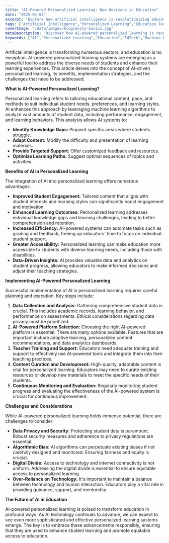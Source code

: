 ```yaml
---
title: "AI-Powered Personalized Learning: New Horizons in Education"
date: "2025-04-03"
excerpt: "Explore how artificial intelligence is revolutionizing education by providing personalized learning experiences tailored to individual student needs, enhancing engagement, and improving learning outcomes."
tags: ["Artificial Intelligence","Personalized Learning","Education Technology","AI in Education","EdTech"]
coverImage: "/data/images/blog/unity-basics.jpg"
metaDescription: "Discover how AI-powered personalized learning is revolutionizing education, offering tailored learning experiences and improved outcomes for students."
keywords: ["AI","Personalized Learning","Education","EdTech","Machine Learning","Adaptive Learning","AI in Education"]
---
```


Artificial intelligence is transforming numerous sectors, and education is no exception. AI-powered personalized learning systems are emerging as a powerful tool to address the diverse needs of students and enhance their learning experiences. This article delves into the concept of AI-driven personalized learning, its benefits, implementation strategies, and the challenges that need to be addressed.

**What is AI-Powered Personalized Learning?**

Personalized learning refers to tailoring educational content, pace, and methods to suit individual student needs, preferences, and learning styles. AI enhances this approach by leveraging machine learning algorithms to analyze vast amounts of student data, including performance, engagement, and learning behaviors. This analysis allows AI systems to:

*   **Identify Knowledge Gaps:** Pinpoint specific areas where students struggle.
*   **Adapt Content:** Modify the difficulty and presentation of learning materials.
*   **Provide Targeted Support:** Offer customized feedback and resources.
*   **Optimize Learning Paths:** Suggest optimal sequences of topics and activities.

**Benefits of AI in Personalized Learning**

The integration of AI into personalized learning offers numerous advantages:

*   **Improved Student Engagement:** Tailored content that aligns with student interests and learning styles can significantly boost engagement and motivation.
*   **Enhanced Learning Outcomes:** Personalized learning addresses individual knowledge gaps and learning challenges, leading to better comprehension and retention.
*   **Increased Efficiency:** AI-powered systems can automate tasks such as grading and feedback, freeing up educators' time to focus on individual student support.
*   **Greater Accessibility:** Personalized learning can make education more accessible to students with diverse learning needs, including those with disabilities.
*   **Data-Driven Insights:** AI provides valuable data and analytics on student progress, allowing educators to make informed decisions and adjust their teaching strategies.

**Implementing AI-Powered Personalized Learning**

Successful implementation of AI in personalized learning requires careful planning and execution. Key steps include:

1.  **Data Collection and Analysis:** Gathering comprehensive student data is crucial. This includes academic records, learning behavior, and performance on assessments. Ethical considerations regarding data privacy must be prioritized.
2.  **AI-Powered Platform Selection:** Choosing the right AI-powered platform is essential. There are many options available. Features that are important include adaptive learning, personalized content recommendations, and data analytics dashboards.
3.  **Teacher Training and Support:** Educators need adequate training and support to effectively use AI-powered tools and integrate them into their teaching practices.
4.  **Content Curation and Development:** High-quality, adaptable content is vital for personalized learning. Educators may need to curate existing resources or develop new materials to meet the specific needs of their students.
5.  **Continuous Monitoring and Evaluation:** Regularly monitoring student progress and evaluating the effectiveness of the AI-powered system is crucial for continuous improvement.

**Challenges and Considerations**

While AI-powered personalized learning holds immense potential, there are challenges to consider:

*   **Data Privacy and Security:** Protecting student data is paramount. Robust security measures and adherence to privacy regulations are essential.
*   **Algorithmic Bias:** AI algorithms can perpetuate existing biases if not carefully designed and monitored. Ensuring fairness and equity is crucial.
*   **Digital Divide:** Access to technology and internet connectivity is not uniform. Addressing the digital divide is essential to ensure equitable access to personalized learning.
*   **Over-Reliance on Technology:** It's important to maintain a balance between technology and human interaction. Educators play a vital role in providing guidance, support, and mentorship.

**The Future of AI in Education**

AI-powered personalized learning is poised to transform education in profound ways. As AI technology continues to advance, we can expect to see even more sophisticated and effective personalized learning systems emerge. The key is to embrace these advancements responsibly, ensuring that they are used to enhance student learning and promote equitable access to education.

    
